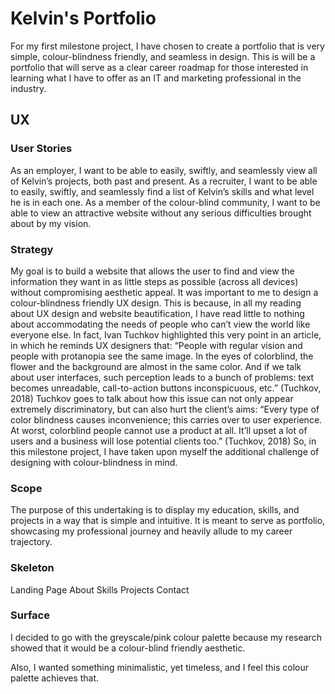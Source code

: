 # Kelvin's Portfolio

For my first milestone project, I have chosen to create a portfolio that is very simple, colour-blindness friendly, and seamless in design. This is will be a portfolio that will serve as a clear career roadmap for those interested in learning what I have to offer as an IT and marketing professional in the industry. 

## UX
### User Stories
As an employer, I want to be able to easily, swiftly, and seamlessly view all of Kelvin’s projects, both past and present.
As a recruiter, I want to be able to easily, swiftly, and seamlessly find a list of Kelvin’s skills and what level he is in each one.
As a member of the colour-blind community, I want to be able to view an attractive website without any serious difficulties brought about by my vision.

### Strategy
My goal is to build a website that allows the user to find and view the information they want in as little steps as possible (across all devices) without compromising aesthetic appeal. 
It was important to me to design a colour-blindness friendly UX design. This is because, in all my reading about UX design and website beautification, I have read little to nothing about accommodating the needs of people who can’t view the world like everyone else. In fact, Ivan Tuchkov highlighted this very point in an article, in which he reminds UX designers that:
“People with regular vision and people with protanopia see the same image. In the eyes of colorblind, the flower and the background are almost in the same color. And if we talk about user interfaces, such perception leads to a bunch of problems: text becomes unreadable, call-to-action buttons inconspicuous, etc.” (Tuchkov, 2018)
Tuchkov goes to talk about how this issue can not only appear extremely discriminatory, but can also hurt the client’s aims:
“Every type of color blindness causes inconvenience; this carries over to user experience. At worst, colorblind people cannot use a product at all. It’ll upset a lot of users and a business will lose potential clients too.” (Tuchkov, 2018)
So, in this milestone project, I have taken upon myself the additional challenge of designing with colour-blindness in mind. 

### Scope
The purpose of this undertaking is to display my education, skills, and projects in a way that is simple and intuitive. It is meant to serve as portfolio, showcasing my professional journey and heavily allude to my career trajectory. 

### Skeleton
Landing Page
About
Skills
Projects
Contact

### Surface
I decided to go with the greyscale/pink colour palette because my research showed that it would be a colour-blind friendly aesthetic.

Also, I wanted something minimalistic, yet timeless, and I feel this colour palette achieves that. 
